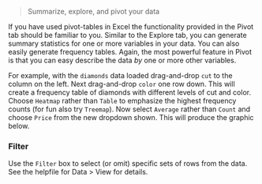 > Summarize, explore, and pivot your data

If you have used pivot-tables in Excel the functionality provided in the Pivot tab should be familiar to you. Similar to the Explore tab, you can generate summary statistics for one or more variables in your data. You can also easily generate frequency tables. Again, the most powerful feature in Pivot is that you can easy describe the data _by_ one or more other variables.

For example, with the `diamonds` data loaded drag-and-drop `cut` to the column on the left. Next drag-and-drop `color` one row down. This will create a frequency table of diamonds with different levels of cut and color. Choose `Heatmap` rather than `Table` to emphasize the highest frequency counts (for fun also try `Treemap`). Now select `Average` rather than `Count` and choose `Price` from the new dropdown shown. This will produce the graphic below.

### Filter

Use the `Filter` box to select (or omit) specific sets of rows from the data. See the helpfile for Data > View for details.
